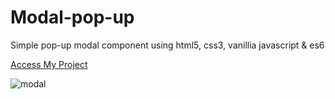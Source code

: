 # Modal-pop-up

Simple pop-up modal component using html5, css3, vanillia javascript & es6



[Access My Project](https://jelsonjay.github.io/modal/)

![modal](https://user-images.githubusercontent.com/50907905/89715812-73dbc980-d9a0-11ea-9278-8f8f15c14c57.png)
